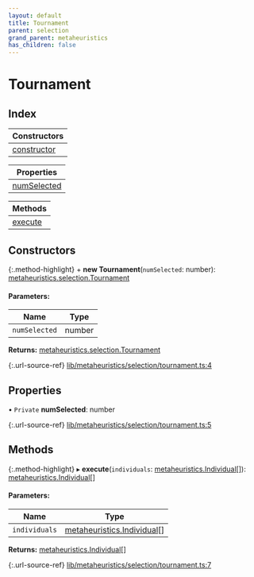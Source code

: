 ```yaml
---
layout: default
title: Tournament
parent: selection
grand_parent: metaheuristics
has_children: false
---
```


# Tournament

## Index

| Constructors |
|-----------|
| [constructor](#constructor) |

| Properties |
|-----------|
| [numSelected](#numselected) |

| Methods |
|-----------|
| [execute](#execute) |

## Constructors

{:.method-highlight}
\+ **new Tournament**(`numSelected`: number): [metaheuristics.selection.Tournament](../metaheuristics_selection_tournament)

#### Parameters:

Name | Type |
------ | ------ |
`numSelected` | number |

**Returns:** [metaheuristics.selection.Tournament](../metaheuristics_selection_tournament)

{:.url-source-ref}
[lib/metaheuristics/selection/tournament.ts:4](https://github.com/ascentcore/dataspot/blob/74b97e8/lib/metaheuristics/selection/tournament.ts#L4)

## Properties

• `Private` **numSelected**: number

{:.url-source-ref}
[lib/metaheuristics/selection/tournament.ts:5](https://github.com/ascentcore/dataspot/blob/74b97e8/lib/metaheuristics/selection/tournament.ts#L5)

## Methods

{:.method-highlight}
▸ **execute**(`individuals`: [metaheuristics.Individual](../metaheuristics_individual)[]): [metaheuristics.Individual](../metaheuristics_individual)[]

#### Parameters:

Name | Type |
------ | ------ |
`individuals` | [metaheuristics.Individual](../metaheuristics_individual)[] |

**Returns:** [metaheuristics.Individual](../metaheuristics_individual)[]

{:.url-source-ref}
[lib/metaheuristics/selection/tournament.ts:7](https://github.com/ascentcore/dataspot/blob/74b97e8/lib/metaheuristics/selection/tournament.ts#L7)
